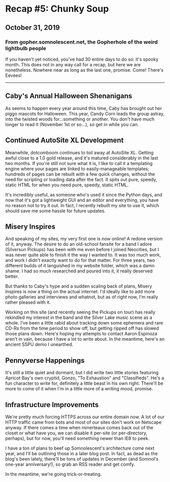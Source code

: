 # Recap #5: Chunky Soup
## October 31, 2019
### From gopher.somnolescent.net, the Gopherhole of the weird lightbulb people
If you haven't yet noticed, you've had 30 entire days to do so: it's spooky
month. This does not in any way call for a recap, but here we are nonetheless.
Nowhere near as long as the last one, promise. Come! There's Eevees!

---

## Caby's Annual Halloween Shenanigans
As seems to happen every year around this time, Caby has brought out her
piggo mascots for Halloween. This year, Candy Corn leads the group astray,
into the twisted woods for...something or another. You don't have much longer
to read it (November 1st or so...), so get in while you can.

## Continued AutoSite XL Development
Meanwhile, dotcomboom continues to toil away at AutoSite XL. Getting awful
close to a 1.0 gold release, and it's matured considerably in the last two
months. If you're still not sure what it is, I like to call it a templating
engine where your pages are linked to easily-manageable templates; hundreds
of pages can be rebuilt with a few quick changes, without the need for
scripting or loading data after the fact. It spits out pure, speedy, static
HTML for when you need pure, speedy, static HTML.

It's incredibly useful, as someone who's used it since the Python days, and
now that it's got a lightweight GUI and an editor and everything, you have no
reason not to try it out. In fact, I recently rebuilt my site to use it,
which should save me some hassle for future updates.

## Misery Inspires
And speaking of my sites, my very first one is now online! A redone version
of it, anyway. The desire to do an old-school fansite for a band I adore
(Silversun Pickups) has been with me even before I joined Neocities, but I
was never quite able to finish it the way I wanted to. It was too much work,
and work I didn't exactly want to do for that matter. For three years, two
different builds of it languished in my website folder, which was a damn
shame. I had so much researched and poured into it, it really deserved better.

But thanks to Caby's hype and a sudden scaling back of plans, Misery Inspires
is now a thing on the actual internet. I'd ideally like to add more photo
galleries and interviews and whatnot, but as of right now, I'm really rather
pleased with it.

Working on this site (and recently seeing the Pickups on tour) has really
rekindled my interest in the band and the Silver Lake music scene as a whole.
I've been a little rabid about tracking down some ephemera and rare CD-Rs
from the time period to show off, but getting ripped off has slowed those
plans down. Here's hoping my attempts to contact Aaron Espinoza aren't in
vain, because I have a lot to write about. In the meantime, here's an ancient
SSPU demo I unearthed.

## Pennyverse Happenings
It's still a little quiet and dormant, but I did write two little stories
featuring Apricot Bay's own cryptid, Gonzo, "To Exhaustion" and
"Classifieds". He's a fun character to write for, definitely a little beast
in his own right. There'll be more to come of it when I'm in a little more
of a writing mood, promise.

## Infrastructure Improvements
We're pretty much forcing HTTPS across our entire domain now. A lot of our
HTTP traffic came from bots and most of our sites don't work on Netscape
anyway. If there comes a time when minerteaux comes back out of the closet or
what have you, we can disable it per-site (or per-directory, perhaps), but
for now, you'll need something newer than IE8 to peek.

I have a ton of plans to beef up Somnolescent's architecture come next year,
and I'll be outlining those in a later blog post. In fact, as dead as the
blog's been lately, there'll be tons of updates in December (and Somnol's
one-year anniversary!), so grab an RSS reader and get comfy.

In the meantime, we're going trick-or-treating.